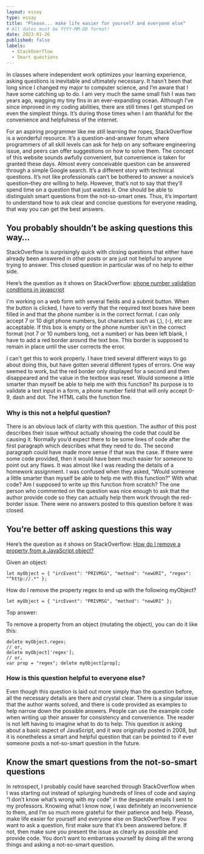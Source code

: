 ```yaml
---
layout: essay
type: essay
title: "Please... make life easier for yourself and everyone else"
# All dates must be YYYY-MM-DD format!
date: 2023-01-26
published: false
labels:
  - StackOverflow
  - Smart questions
---
```


In classes where independent work optimizes your learning experience, asking questions is inevitable and ultimately necessary. It hasn’t been that long since I changed my major to computer science, and I’m aware that I have some catching up to do. I am very much the same small fish I was two years ago, wagging my tiny fins in an ever-expanding ocean. Although I’ve since improved in my coding abilities, there are still times I get stumped on even the simplest things. It’s during those times when I am thankful for the convenience and helpfulness of the internet. 

For an aspiring programmer like me still learning the ropes, StackOverflow is a wonderful resource. It’s a question-and-answer forum where programmers of all skill levels can ask for help on any software engineering issue, and peers can offer suggestions on how to solve them. The concept of this website sounds awfully convenient, but convenience is taken for granted these days. Almost every conceivable question can be answered through a simple Google search. It’s a different story with technical questions. It’s not like professionals can’t be bothered to answer a novice’s question–they *are* willing to help. However, that’s not to say that they’ll spend time on a question that just wastes it. One should be able to distinguish smart questions from the not-so-smart ones. Thus, it’s important to understand how to ask clear and concise questions for everyone reading, that way you can get the best answers. 

## You probably shouldn’t be asking questions this way…
StackOverflow is surprisingly quick with closing questions that either have already been answered in other posts or are just not helpful to anyone trying to answer. This closed question in particular was of no help to either side.

Here’s the question as it shows on StackOverflow: [phone number validation conditions in javascript](https://stackoverflow.com/questions/75254328/phone-number-validation-conditions-in-javascript)

I'm working on a web form with several fields and a submit button. When the button is clicked, I have to verify that the required text boxes have been filled in and that the phone number is in the correct format. I can only accept 7 or 10 digit phone numbers, but characters such as (,), (-), etc are acceptable. If this box is empty or the phone number isn't in the correct format (not 7 or 10 numbers long, not a number) or has been left blank, I have to add a red border around the text box. This border is supposed to remain in place until the user corrects the error.

I can't get this to work properly. I have tried several different ways to go about doing this, but have gotten several different types of errors. One way seemed to work, but the red border only displayed for a second and then disappeared and the value in the textbox was reset. Would someone a little smarter than myself be able to help me with this function? Its purpose is to validate a text input in a form, a phone number field that will only accept 0-9, dash and dot. The HTML calls the function fine.

### Why is this not a helpful question?
There is an obvious lack of clarity with this question. The author of this post describes their issue without actually showing the code that could be causing it. Normally you’d expect there to be some lines of code after the first paragraph which describes what they need to do. The second paragraph could have made more sense if that was the case. If there were some code provided, then it would have been much easier for someone to point out any flaws. It was almost like I was reading the details of a homework assignment. I was confused when they asked, “Would someone a little smarter than myself be able to help me with this function?” With what code? Am I supposed to write up this function from scratch? The one person who commented on the question was nice enough to ask that the author provide code so they can actually help them work through the red-border issue. There were no answers posted to this question before it was closed.

## You’re better off asking questions this way
Here’s the question as it shows on StackOverflow: [How do I remove a property from a JavaScript object?](https://stackoverflow.com/questions/208105/how-do-i-remove-a-property-from-a-javascript-object)

Given an object:

```
let myObject = { "ircEvent": "PRIVMSG", "method": "newURI", "regex": "^http://.*" };
```

How do I remove the property regex to end up with the following myObject?

```
let myObject = { "ircEvent": "PRIVMSG", "method": "newURI" };
```

Top answer:

To remove a property from an object (mutating the object), you can do it like this:

```
delete myObject.regex; 
// or, 
delete myObject['regex']; 
// or, 
var prop = "regex"; delete myObject[prop];
```

### How is this question helpful to everyone else?
Even though this question is laid out more simply than the question before, all the necessary details are there and crystal clear. There is a singular issue that the author wants solved, and there is code provided as examples to help narrow down the possible answers. People can use the example code when writing up their answer for consistency and convenience. The reader is not left having to imagine what to do to help. This question *is* asking about a basic aspect of JavaScript, and it *was* originally posted in 2008, but it is nonetheless a smart and helpful question that can be pointed to if ever someone posts a not-so-smart question in the future.

## Know the smart questions from the not-so-smart questions
In retrospect, I probably could have searched through StackOverflow when I was starting out instead of splurging hundreds of lines of code and saying “I don’t know what’s wrong with my code” in the desperate emails I sent to my professors. Knowing what I know now, I was definitely an inconvenience to them, and I’m so much more grateful for their patience and help. Please, make life easier for yourself and everyone else on StackOverflow. If you want to ask a question, first make sure that it’s been answered before. If not, then make sure you present the issue as clearly as possible and provide code. You don’t want to embarrass yourself by doing all the wrong things and asking a not-so-smart question.
